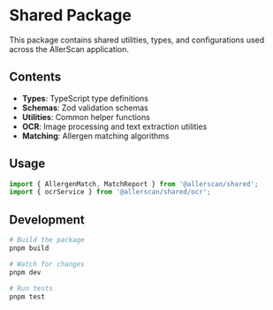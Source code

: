 # Shared Package

This package contains shared utilities, types, and configurations used across the AllerScan application.

## Contents

- **Types**: TypeScript type definitions
- **Schemas**: Zod validation schemas
- **Utilities**: Common helper functions
- **OCR**: Image processing and text extraction utilities
- **Matching**: Allergen matching algorithms

## Usage

```typescript
import { AllergenMatch, MatchReport } from '@allerscan/shared';
import { ocrService } from '@allerscan/shared/ocr';
```

## Development

```bash
# Build the package
pnpm build

# Watch for changes
pnpm dev

# Run tests
pnpm test
```